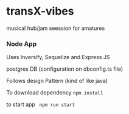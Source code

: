 # transX-vibes
musical hub/jam seession for amatures

### Node App
Uses Inversify, Sequelize and Express JS 

postgres DB (configuration on dbconfig.ts file)

Follows design Pattern (kind of like java)

To download dependency 
```npm install ```

to start app
``` npm run start```

